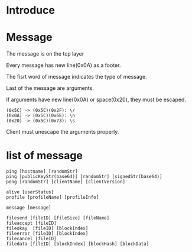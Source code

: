 # Introduce



# Message

The message is on the tcp layer

Every message has new line(0x0A) as a footer.

The fisrt word of message indicates the type of message.

Last of the message are arguments.

If arguments have new line(0x0A) or space(0x20), they must be escaped.

```
(0x5C) -> (0x5C)(0x2F): \/
(0x0A) -> (0x5C)(0x6E): \n
(0x20) -> (0x5C)(0x73): \s
```

Client must unescape the arguments properly.


# list of message

```
ping [hostname] [randomStr] 
ping [publicKeyStr(base64)] [randomStr] [signedStr(base64)]
pong [randomStr] [clientName] [clientVersion] 

alive [userStatus] 
profile [profileName] [profileInfo] 

message [message] 

filesend [fileID] [fileSize] [fileName] 
fileaccept [fileID] 
fileokay  [fileID] [blockIndex] 
fileerror [fileID] [blockIndex] 
filecancel [fileID] 
filedata [fileID] [blockIndex] [blockHash] [blockData]
```